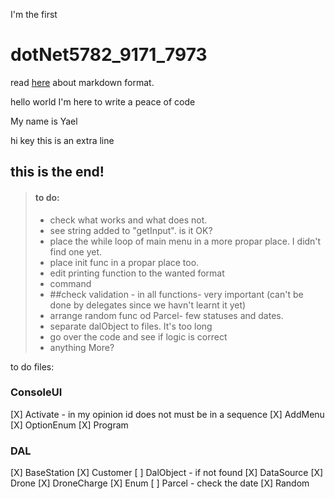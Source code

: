 I'm the first
# dotNet5782_9171_7973

read [here](https://www.markdownguide.org/basic-syntax/) about markdown format.

hello world
I'm here to write a peace of code

My name is Yael

hi key
this is an extra line

## this is the end!

 > #### to do:
 > - check what works and what does not.
 > - see string added to "getInput". is it OK?
 > - place the while loop of main menu in a more propar place. I didn't find one yet.
 > - place init func in a propar place too.
 > - edit printing function to the wanted format
 > - command
 > - ##check validation - in all functions- very important (can't be done by delegates since we havn't learnt it yet)
 > - arrange random func od Parcel- few statuses and dates.
 > - separate dalObject to files. It's too long
 > - go over the code and see if logic is correct
 > - anything More?

 to do files:
 ### ConsoleUI
 [X] Activate - in my opinion id does not must be in a sequence
 [X] AddMenu
 [X] OptionEnum
 [X] Program

 ### DAL
 [X] BaseStation
 [X] Customer
 [ ] DalObject - if not found
 [X] DataSource
 [X] Drone
 [X] DroneCharge
 [X] Enum
 [ ] Parcel - check the date 
 [X] Random

